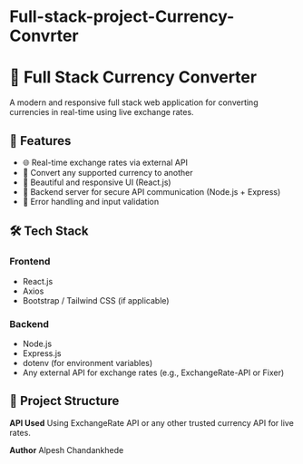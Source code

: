 # Full-stack-project-Currency-Convrter
# 💱 Full Stack Currency Converter

A modern and responsive full stack web application for converting currencies in real-time using live exchange rates.

## 🚀 Features

- 🌐 Real-time exchange rates via external API
- 🔄 Convert any supported currency to another
- 🎨 Beautiful and responsive UI (React.js)
- 🧠 Backend server for secure API communication (Node.js + Express)
- 🧪 Error handling and input validation

## 🛠️ Tech Stack

### Frontend
- React.js
- Axios
- Bootstrap / Tailwind CSS (if applicable)

### Backend
- Node.js
- Express.js
- dotenv (for environment variables)
- Any external API for exchange rates (e.g., ExchangeRate-API or Fixer)

## 📁 Project Structure

**API Used**
Using ExchangeRate API or any other trusted currency API for live rates.

**Author**
Alpesh Chandankhede
